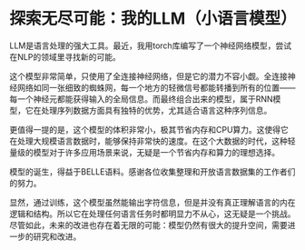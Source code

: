 # 探索无尽可能：我的LLM（小语言模型）

LLM是语言处理的强大工具。最近，我用torch库编写了一个神经网络模型，尝试在NLP的领域里寻找新的可能。

这个模型非常简单，只使用了全连接神经网络，但是它的潜力不容小觑。全连接神经网络如同一张细致的蜘蛛网，每一个地方的轻微信号都能转播到所有的位置——每一个神经元都能获得输入的全局信息。而最终组合出来的模型，属于RNN模型，它在处理序列数据方面具有独特的优势，尤其适合语言这种序列信息。

更值得一提的是，这个模型的体积非常小，极其节省内存和CPU算力。这使得它在处理大规模语言数据时，能够保持非常快的速度。在这个大数据的时代，这种轻量级的模型对于许多应用场景来说，无疑是一个节省内存和算力的理想选择。

模型的诞生，得益于BELLE语料。感谢各位收集整理和开放语言数据集的工作者们的努力。

显然，通过训练，这个模型虽然能输出字符信息，但是并没有真正理解语言的内在逻辑和结构。所以它在处理任何语言任务时都明显力不从心，这无疑是一个挑战。尽管如此，未来的改进也存在着无限的可能：模型仍然有很大的提升空间，需要进一步的研究和改进。
